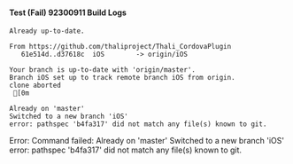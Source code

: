 #### Test (Fail) 92300911 Build Logs


```
Already up-to-date.

From https://github.com/thaliproject/Thali_CordovaPlugin
   61e514d..d37618c  iOS        -> origin/iOS

```

```
Your branch is up-to-date with 'origin/master'.
Branch iOS set up to track remote branch iOS from origin.
clone aborted
 [0m

Already on 'master'
Switched to a new branch 'iOS'
error: pathspec 'b4fa317' did not match any file(s) known to git.

```

Error: Command failed: Already on 'master'
Switched to a new branch 'iOS'
error: pathspec 'b4fa317' did not match any file(s) known to git.
